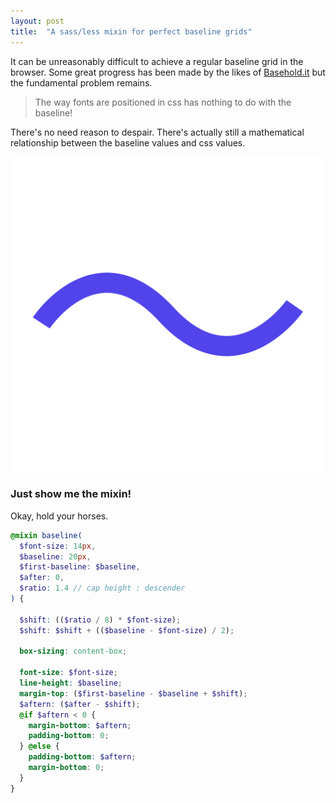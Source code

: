 ```yaml
---
layout: post
title:  "A sass/less mixin for perfect baseline grids"
---
```


It can be unreasonably difficult to achieve a regular baseline grid in the browser. Some great progress has been made by the likes of [Basehold.it](http://basehold.it/) but the fundamental problem remains.

> The way fonts are positioned in css has nothing to do with the baseline!

There's no need reason to despair. There's actually still a mathematical relationship between the baseline values and css values.

<div>
<div class="col-3"></div>
<img class="top" src="/images/logo.svg" alt="">
</div>

### Just show me the mixin!

Okay, hold your horses.

```scss
@mixin baseline(
  $font-size: 14px,
  $baseline: 20px,
  $first-baseline: $baseline,
  $after: 0,
  $ratio: 1.4 // cap height : descender
) {

  $shift: (($ratio / 8) * $font-size);
  $shift: $shift + (($baseline - $font-size) / 2);

  box-sizing: content-box;

  font-size: $font-size;
  line-height: $baseline;
  margin-top: ($first-baseline - $baseline + $shift);
  $aftern: ($after - $shift);
  @if $aftern < 0 {
    margin-bottom: $aftern;
    padding-bottom: 0;
  } @else {
    padding-bottom: $aftern;
    margin-bottom: 0;
  }
}
```

